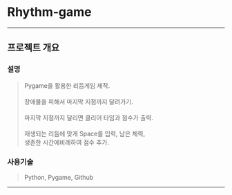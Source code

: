 # Rhythm-game
---

## **프로젝트 개요**

### **설명**

> Pygame을 활용한 리듬게임 제작.<br><br>
> 장애물을 피해서 마지막 지점까지 달려가기.<br><br>
> 마지막 지점까지 달리면 클리어 타임과 점수가 출력.<br><br>
> 재생되는 리듬에 맞게 Space를 입력, 남은 체력, <br>
  생존한 시간에비례하여 점수 추가.

### **사용기술**

> Python, Pygame, Github

---
